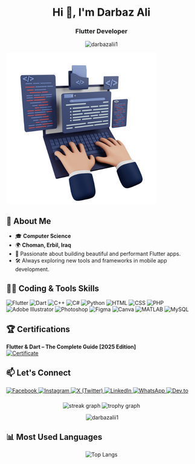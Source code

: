 <h1 align="center">Hi 👋, I'm Darbaz Ali</h1>
<h3 align="center">Flutter Developer </h3>

<p align="center">
  <img src="https://komarev.com/ghpvc/?username=darbazalii1&label=Profile%20views&color=0e75b6&style=flat" alt="darbazalii1" />
</p

<p align="center">
<img src="https://github.com/darbazalii1/darbazalii1/blob/main/coding-hands.jpg?raw=true" alt="Coding Hands" width="400" />
</p>



## 🚀 About Me

- 🎓 **Computer Science**
- 🌍 **Choman, Erbil, Iraq**
- 📱 Passionate about building beautiful and performant Flutter apps.
- 🛠️ Always exploring new tools and frameworks in mobile app development.



## 🧑‍💻 Coding & Tools Skills

<p align="left">
  <!-- Flutter -->
  <img src="https://cdn.jsdelivr.net/gh/devicons/devicon/icons/flutter/flutter-original.svg" alt="Flutter" width="40" height="40"/>
  <!-- Dart -->
  <img src="https://cdn.jsdelivr.net/gh/devicons/devicon/icons/dart/dart-original.svg" alt="Dart" width="40" height="40"/>
  <!-- C++ -->
  <img src="https://cdn.jsdelivr.net/gh/devicons/devicon/icons/cplusplus/cplusplus-original.svg" alt="C++" width="40" height="40"/>
  <!-- C# -->
  <img src="https://cdn.jsdelivr.net/gh/devicons/devicon/icons/csharp/csharp-original.svg" alt="C#" width="40" height="40"/>
  <!-- Python -->
  <img src="https://cdn.jsdelivr.net/gh/devicons/devicon/icons/python/python-original.svg" alt="Python" width="40" height="40"/>
  <!-- HTML -->
  <img src="https://cdn.jsdelivr.net/gh/devicons/devicon/icons/html5/html5-original.svg" alt="HTML" width="40" height="40"/>
  <!-- CSS -->
  <img src="https://cdn.jsdelivr.net/gh/devicons/devicon/icons/css3/css3-original.svg" alt="CSS" width="40" height="40"/>
  <!-- PHP -->
  <img src="https://cdn.jsdelivr.net/gh/devicons/devicon/icons/php/php-original.svg" alt="PHP" width="40" height="40"/>
  <!-- Adobe Illustrator -->
  <img src="https://cdn.jsdelivr.net/gh/devicons/devicon/icons/illustrator/illustrator-plain.svg" alt="Adobe Illustrator" width="40" height="40"/>
  <!-- Photoshop -->
  <img src="https://cdn.jsdelivr.net/gh/devicons/devicon/icons/photoshop/photoshop-plain.svg" alt="Photoshop" width="40" height="40"/>
  <!-- Figma -->
  <img src="https://cdn.jsdelivr.net/gh/devicons/devicon/icons/figma/figma-original.svg" alt="Figma" width="40" height="40"/>
  <!-- Canva -->
  <img src="https://img.icons8.com/color/48/000000/canva.png" alt="Canva" width="40" height="40"/>
  <!-- MATLAB -->
  <img src="https://upload.wikimedia.org/wikipedia/commons/2/21/Matlab_Logo.png" alt="MATLAB" width="40" height="40"/>
  <!-- MYSQL -->
  <img src="https://upload.wikimedia.org/wikipedia/en/d/dd/MySQL_logo.svg" alt="MySQL" width="60" height="40" />
</p>

## 🏆 Certifications

**Flutter & Dart – The Complete Guide [2025 Edition]**  
[![Certificate](https://img.shields.io/badge/Udemy-Certificate-blueviolet)](https://ude.my/UC-33b783f1-a787-4ea3-8fcb-c3bc0c475793)


## 📫 Let's Connect

<p align="left">
  <a href="https://www.facebook.com/darbazcs/" target="_blank">
    <img src="https://cdn.jsdelivr.net/gh/devicons/devicon/icons/facebook/facebook-original.svg" alt="Facebook" width="40" />
  </a>
  <a href="https://www.instagram.com/darbaz.alii/" target="_blank">
    <img src="https://upload.wikimedia.org/wikipedia/commons/a/a5/Instagram_icon.png" alt="Instagram" width="40" />
  </a>
  <a href="https://x.com/darbazalii" target="_blank">
    <img src="https://cdn.jsdelivr.net/gh/devicons/devicon/icons/twitter/twitter-original.svg" alt="X (Twitter)" width="40" />
  </a>
  <a href="https://www.linkedin.com/in/darbaz-ali-ab821b173/" target="_blank">
    <img src="https://cdn.jsdelivr.net/gh/devicons/devicon/icons/linkedin/linkedin-original.svg" alt="LinkedIn" width="40" />
  </a>
  <a href="https://wa.me/9647507049410" target="_blank">
    <img src="https://upload.wikimedia.org/wikipedia/commons/6/6b/WhatsApp.svg" alt="WhatsApp" width="40" />
  </a>
  <a href="https://dev.to/darbaz_ali" target="_blank">
    <img src="https://d2fltix0v2e0sb.cloudfront.net/dev-badge.svg" alt="Dev.to" width="40" />
  </a>
</p>




###

<div align="center">
  <img src="https://streak-stats.demolab.com?user=maurodesouza&locale=en&mode=daily&theme=dracula&hide_border=false&border_radius=5&order=3" height="150" alt="streak graph"  />
  <img src="https://github-profile-trophy.vercel.app?username=maurodesouza&theme=dracula&column=-1&row=1&margin-w=8&margin-h=8&no-bg=false&no-frame=false&order=4" height="150" alt="trophy graph"  />
</div>

<div align="center">
<p>&nbsp;<img align="centre" src="https://github-readme-stats.vercel.app/api?username=darbazalii1&show_icons=true&locale=en" alt="darbazalii1" /></p>
</div>


## 📊 Most Used Languages

<p align="center">
  <img src="https://github-readme-stats.vercel.app/api/top-langs/?username=darbazalii1&layout=compact&langs_count=8&theme=github_dark" alt="Top Langs" />
</p>
